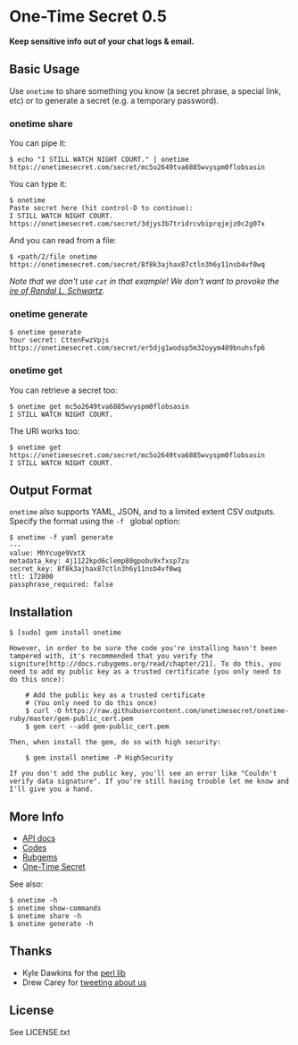 # One-Time Secret 0.5 #

**Keep sensitive info out of your chat logs & email.**

## Basic Usage ##

Use `onetime` to share something you know (a secret phrase, a special link, etc) or to generate a secret (e.g. a temporary password).

### onetime share ###

You can pipe it:

    $ echo "I STILL WATCH NIGHT COURT." | onetime
    https://onetimesecret.com/secret/mc5o2649tva6885wvyspm0flobsasin

You can type it:

    $ onetime
    Paste secret here (hit control-D to continue):
    I STILL WATCH NIGHT COURT.
    https://onetimesecret.com/secret/3djys3b7tridrcvbiprqjejz0c2g07x

And you can read from a file:

    $ <path/2/file onetime
    https://onetimesecret.com/secret/8f8k3ajhax87ctln3h6y11nsb4vf0wq

*Note that we don't use `cat` in that example! We don't want to provoke the [ire of Randal L. Schwartz](http://partmaps.org/era/unix/award.html).*


### onetime generate ###

    $ onetime generate
    Your secret: CttenFwzVpjs
    https://onetimesecret.com/secret/er5djg1wodsp5m32oyym489bnuhsfp6


### onetime get ###

You can retrieve a secret too:

    $ onetime get mc5o2649tva6885wvyspm0flobsasin
    I STILL WATCH NIGHT COURT.

The URI works too:

    $ onetime get https://onetimesecret.com/secret/mc5o2649tva6885wvyspm0flobsasin
    I STILL WATCH NIGHT COURT.

## Output Format ##

`onetime` also supports YAML, JSON, and to a limited extent CSV outputs. Specify the format using the `-f ` global option:

    $ onetime -f yaml generate
    ---
    value: MhYcuge9VxtX
    metadata_key: 4j1122kpd6clemp80gpobu9xfxsp7zu
    secret_key: 8f8k3ajhax87ctln3h6y11nsb4vf0wq
    ttl: 172800
    passphrase_required: false

## Installation ###

    $ [sudo] gem install onetime

    However, in order to be sure the code you're installing hasn't been tampered with, it's recommended that you verify the signiture[http://docs.rubygems.org/read/chapter/21]. To do this, you need to add my public key as a trusted certificate (you only need to do this once):

        # Add the public key as a trusted certificate
        # (You only need to do this once)
        $ curl -O https://raw.githubusercontent.com/onetimesecret/onetime-ruby/master/gem-public_cert.pem
        $ gem cert --add gem-public_cert.pem

    Then, when install the gem, do so with high security:

        $ gem install onetime -P HighSecurity

    If you don't add the public key, you'll see an error like "Couldn't verify data signature". If you're still having trouble let me know and I'll give you a hand.

## More Info ##

* [API docs](https://onetimesecret.com/docs/api)
* [Codes](https://github.com/onetimesecret/onetime-ruby)
* [Rubgems](https://rubygems.org/gems/onetime)
* [One-Time Secret](https://onetimesecret.com/)

See also:

    $ onetime -h
    $ onetime show-commands
    $ onetime share -h
    $ onetime generate -h

## Thanks ##

* Kyle Dawkins for the [perl lib](https://github.com/quile/onetime-perl)
* Drew Carey for [tweeting about us](https://twitter.com/DrewFromTV/status/142730130689761280)


## License ##

See LICENSE.txt
